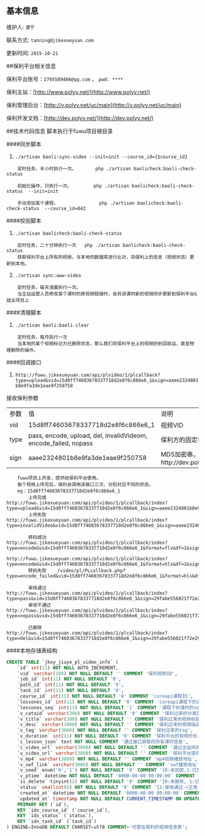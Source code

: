 ## 基本信息

维护人: `谭宁` 

联系方式: `tanning@jikexueyuan.com`

更新时间: `2015-10-21`



##保利平台相关信息

保利平台账号：`2795589406@qq.com` ， `pwd: **** `

保利主站：[http://www.polyv.net/](http://www.polyv.net/)

保利管理后台：[http://v.polyv.net/uc/main](http://v.polyv.net/uc/main)

保利开发文档：[http://dev.polyv.net/](http://dev.polyv.net/)


##技术代码信息
脚本执行于fuwu项目根目录

####同步脚本 
1. `./artisan baoli:sync-video --init=init --course_id={$course_id}` 

```
	定时任务，半小时执行一次。		php ./artisan baolicheck:baoli-check-status
	
	初始化操作，只执行一次。		php ./artisan baolicheck:baoli-check-status  --init=init

	手动添加某个课程。				php ./artisan baolicheck:baoli-check-status  --course_id=842
```


####校验脚本
1. `./artisan baolicheck:baoli-check-status`

```
	定时任务，二十分钟执行一次	php ./artisan baolicheck:baoli-check-status
	获取保利平台上所有的视频，与本地的数据库进行比对，将保利上的信息（视频状态）更新到本地。
```


2. `./artisan sync:www-video`

```
	定时任务，每天凌晨执行一次。
	当主站运营人员修改某个课时的原视频链接时，会将该课时新的视频同步更新到保利平台&就业项目上
```



####清理脚本
1. `./artisan baoli:baoli-clear`

```
	定时任务，每月执行一次
	当本地的某个视频标记为已删除状态，那么我们将保利平台上的视频扔到回收站，直至物理删除的操作。
```



####回调接口
1. `http://fuwu.jikexueyuan.com/api/plvideo/1/plcallback?type=upload&vid=15d8ff74603678337718d2e8f6c866e6_1&sign=aaee2324801b8e9fa3de1eae9f250758`

接收保利参数

<table>
	<tr>
		<td>参数</td>
		<td>值</td>
		<td>说明</td>
	</tr>
	<tr>
		<td>vid</td>
		<td> 15d8ff74603678337718d2e8f6c866e6_1 </td>
		<td> 视频VID </td>
	</tr>
	<tr>
		<td>type</td>
		<td> pass, encode, upload, del, invalidVideom, encode_failed, nopass </td>
		<td>保利方的固定参数</td>
	</tr>
	<tr>
		<td>sign</td>
		<td> aaee2324801b8e9fa3de1eae9f250758 </td>
		<td> MD5加密串，规则请移步 http://dev.polyv.net/2013/07/jsapi0020/ </td>
	</tr>

</table>

```
	fuwu项目上开发，提供给保利平台使用。
	每个视频上传完后，保利会调用该接口三次，分别对应不同的状态。
	eg：15d8ff74603678337718d2e8f6c866e6_1
		上传完成	http://fuwu.jikexueyuan.com/api/plvideo/1/plcallback/index?type=upload&vid=15d8ff74603678337718d2e8f6c866e6_1&sign=aaee2324801b8e9fa3de1eae9f250758
		上传失败	http://fuwu.jikexueyuan.com/api/plvideo/1/plcallback/index?type=invalidVideo&vid=15d8ff74603678337718d2e8f6c866e6_1&sign=aaee2324801b8e9fa3de1eae9f250758

		转码成功	http://fuwu.jikexueyuan.com/api/plvideo/1/plcallback/index?type=encode&vid=15d8ff74603678337718d2e8f6c866e6_1&format=flv&df=1&sign=73a141b063d4b31341f8fcde4a333f58  
					http://fuwu.jikexueyuan.com/api/plvideo/1/plcallback/index?type=encode&vid=15d8ff74603678337718d2e8f6c866e6_1&format=hls&df=1&sign=46bd3e0ec7e270710f73fce5e4831070
		转码失败	/video/pl/PLcallback.php?type=encode_failed&vid=15d8ff74603678337718d2e8f6c866e6_1&format=hls&df=1&sign=46bd3e0ec7e270710f73fce5e4831070

		审核通过	http://fuwu.jikexueyuan.com/api/plvideo/1/plcallback/index?type=pass&vid=15d8ff74603678337718d2e8f6c866e6_1&sign=29fabe556021f72e29f8d1d82e5ee268
		审核不通过	http://fuwu.jikexueyuan.com/api/plvideo/1/plcallback/index?type=nopass&vid=15d8ff74603678337718d2e8f6c866e6_1&sign=29fabe556021f72e29f8d1d82e5ee268

		已删除		http://fuwu.jikexueyuan.com/api/plvideo/1/plcallback/index?type=del&vid=15d8ff74603678337718d2e8f6c866e6_1&sign=29fabe556021f72e29f8d1d82e5ee268
```

####本地存储表结构
```sql
CREATE TABLE `jkxy_jiuye_pl_video_info` (
	`id` int(11) NOT NULL AUTO_INCREMENT,
	`vid` varchar(100) NOT NULL DEFAULT '' COMMENT '保利视频ID',
	`job_id` int(11) NOT NULL DEFAULT '0',
	`path_id` int(11) NOT NULL DEFAULT '0',
	`task_id` int(11) NOT NULL DEFAULT '0',
	`course_id` int(11) NOT NULL DEFAULT '0' COMMENT 'coreapi课程ID',
	`lessones_id` int(11) NOT NULL DEFAULT '0' COMMENT 'coreapi课程下的课时ID',
	`lessones_seq` int(11) NOT NULL DEFAULT '1' COMMENT '课程下的课时的seq排序',
	`v_cataid` varchar(300) NOT NULL DEFAULT '0' COMMENT '保利过来的分类ID',
	`v_title` varchar(300) NOT NULL DEFAULT '' COMMENT '保利过来的视频标题',
	`v_desc` varchar(3000) NOT NULL DEFAULT '' COMMENT '保利过来的视频描述',
	`v_tag` varchar(3000) NOT NULL DEFAULT '' COMMENT '保利过来的tag',
	`v_duration` int(11) NOT NULL DEFAULT '0' COMMENT '保利平台的视频时长，单位（秒）',
	`c_lesson_json` text NOT NULL COMMENT '通过接口获取的所有课时信息',
	`c_video_url` varchar(3000) NOT NULL DEFAULT '' COMMENT '通过主站同步得到的视频地址',
	`v_video_url` varchar(3000) NOT NULL DEFAULT '' COMMENT '保利平台提供的主播放地址',
	`v_mp4` varchar(3000) NOT NULL DEFAULT '' COMMENT 'mp4视频播放地址',
	`v_swf_link` varchar(3000) NOT NULL DEFAULT '' COMMENT 'swf播放地址',
	`v_seed` enum('0','1') NOT NULL DEFAULT '0' COMMENT '{0:未加密,1:已加密}',
	`v_ptime` datetime NOT NULL DEFAULT '0000-00-00 00:00:00' COMMENT '上传时间',
	`is_delete` tinyint(2) NOT NULL DEFAULT '0' COMMENT '{0:未删除, 1:已删除}',
	`status` smallint(6) NOT NULL DEFAULT '0' COMMENT '{2:审核通过->正常, 1:转码完成->待审核, 0:已提交->转码中, -1:已删除, -2:审核不通过}',
	`created_at` datetime NOT NULL DEFAULT '0000-00-00 00:00:00' COMMENT '记录创建时间',
	`updated_at` timestamp NOT NULL DEFAULT CURRENT_TIMESTAMP ON UPDATE CURRENT_TIMESTAMP COMMENT '记录更新时间',
	PRIMARY KEY (`id`),
	KEY `idx_course_id` (`course_id`),
	KEY `idx_status` (`status`),
	KEY `idx_task_id` (`task_id`)
) ENGINE=InnoDB DEFAULT CHARSET=utf8 COMMENT='托管在保利的视频信息表';
```


